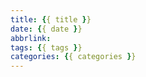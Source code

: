```yaml
---
title: {{ title }}
date: {{ date }}
abbrlink: 
tags: {{ tags }}
categories: {{ categories }}
---
```


